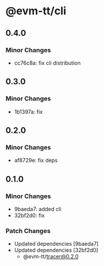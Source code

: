 # @evm-tt/cli

## 0.4.0

### Minor Changes

- cc76c8a: fix cli distribution

## 0.3.0

### Minor Changes

- 1b1397a: fix

## 0.2.0

### Minor Changes

- af8729e: fix deps

## 0.1.0

### Minor Changes

- 9baeda7: added cli
- 32bf2d0: fix

### Patch Changes

- Updated dependencies [9baeda7]
- Updated dependencies [32bf2d0]
  - @evm-tt/tracer@0.2.0
